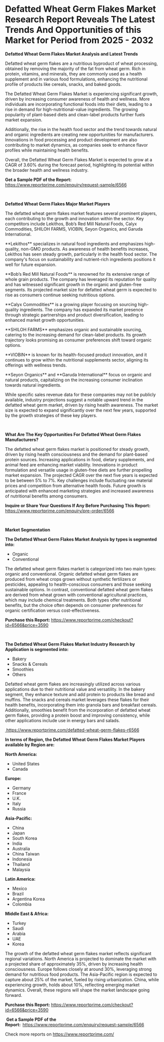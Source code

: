 <p><h1>Defatted Wheat Germ Flakes Market Research Report Reveals The Latest Trends And Opportunities of this Market for Period from 2025 - 2032</h1></p><p><strong>Defatted Wheat Germ Flakes Market Analysis and Latest Trends</strong></p>
<p><p>Defatted wheat germ flakes are a nutritious byproduct of wheat processing, obtained by removing the majority of the fat from wheat germ. Rich in protein, vitamins, and minerals, they are commonly used as a health supplement and in various food formulations, enhancing the nutritional profile of products like cereals, snacks, and baked goods.</p><p>The Defatted Wheat Germ Flakes Market is experiencing significant growth, driven by increasing consumer awareness of health and wellness. More individuals are incorporating functional foods into their diets, leading to a rise in demand for high-nutritional-value ingredients. The growing popularity of plant-based diets and clean-label products further fuels market expansion. </p><p>Additionally, the rise in the health food sector and the trend towards natural and organic ingredients are creating new opportunities for manufacturers. Innovations in food processing and product development are also contributing to market dynamics, as companies seek to enhance flavor profiles while maintaining health benefits. </p><p>Overall, the Defatted Wheat Germ Flakes Market is expected to grow at a CAGR of 3.60% during the forecast period, highlighting its potential within the broader health and wellness industry.</p></p>
<p><strong>Get a Sample PDF of the Report:&nbsp;</strong> <a href="https://www.reportprime.com/enquiry/request-sample/6566?utm_campaign=2239&utm_medium=2&utm_source=Github&utm_content=ia&utm_term=19032025&utm_id=defatted-wheat-germ-flakes">https://www.reportprime.com/enquiry/request-sample/6566</a></p>
<p>&nbsp;</p>
<p><strong>Defatted Wheat Germ Flakes Major Market Players</strong></p>
<p><p>The defatted wheat germ flakes market features several prominent players, each contributing to the growth and innovation within the sector. Key competitors include Lekithos, Bob’s Red Mill Natural Foods, Calyx Commodities, SHILOH FARMS, VIOBIN, Seyon Organics, and Garuda International.</p><p>**Lekithos** specializes in natural food ingredients and emphasizes high-quality, non-GMO products. As awareness of health benefits increases, Lekithos has seen steady growth, particularly in the health food sector. The company's focus on sustainability and nutrient-rich ingredients positions it well for future expansion.</p><p>**Bob’s Red Mill Natural Foods** is renowned for its extensive range of whole grain products. The company has leveraged its reputation for quality and has witnessed significant growth in the organic and gluten-free segments. Its projected market size for defatted wheat germ is expected to rise as consumers continue seeking nutritious options.</p><p>**Calyx Commodities** is a growing player focusing on sourcing high-quality ingredients. The company has expanded its market presence through strategic partnerships and product diversification, leading to enhanced market growth opportunities.</p><p>**SHILOH FARMS** emphasizes organic and sustainable sourcing, catering to the increasing demand for clean-label products. Its growth trajectory looks promising as consumer preferences shift toward organic options.</p><p>**VIOBIN** is known for its health-focused product innovation, and it continues to grow within the nutritional supplements sector, aligning its offerings with wellness trends.</p><p>**Seyon Organics** and **Garuda International** focus on organic and natural products, capitalizing on the increasing consumer inclination towards natural ingredients.</p><p>While specific sales revenue data for these companies may not be publicly available, industry projections suggest a notable upward trend in the defatted wheat germ market, driven by rising health awareness. The market size is expected to expand significantly over the next few years, supported by the growth strategies of these key players.</p></p>
<p>&nbsp;</p>
<p><strong>What Are The Key Opportunities For Defatted Wheat Germ Flakes Manufacturers?</strong></p>
<p><p>The defatted wheat germ flakes market is positioned for steady growth, driven by rising health consciousness and the demand for plant-based protein sources. Increasing applications in food, dietary supplements, and animal feed are enhancing market viability. Innovations in product formulation and versatile usage in gluten-free diets are further propelling market expansion. The projected CAGR over the next five years is expected to be between 5% to 7%. Key challenges include fluctuating raw material prices and competition from alternative health foods. Future growth is anticipated with enhanced marketing strategies and increased awareness of nutritional benefits among consumers.</p></p>
<p><strong>Inquire or Share Your Questions If Any Before Purchasing This Report:</strong> <a href="https://www.reportprime.com/enquiry/pre-order/6566?utm_campaign=2239&utm_medium=2&utm_source=Github&utm_content=ia&utm_term=19032025&utm_id=defatted-wheat-germ-flakes">https://www.reportprime.com/enquiry/pre-order/6566</a></p>
<p>&nbsp;</p>
<p><strong>Market Segmentation</strong></p>
<p><strong>The Defatted Wheat Germ Flakes Market Analysis by types is segmented into:</strong></p>
<p><ul><li>Organic</li><li>Conventional</li></ul></p>
<p><p>The defatted wheat germ flakes market is categorized into two main types: organic and conventional. Organic defatted wheat germ flakes are produced from wheat crops grown without synthetic fertilizers or pesticides, appealing to health-conscious consumers and those seeking sustainable options. In contrast, conventional defatted wheat germ flakes are derived from wheat grown with conventional agricultural practices, which may include chemical treatments. Both types offer nutritional benefits, but the choice often depends on consumer preferences for organic certification versus cost-effectiveness.</p></p>
<p><strong>Purchase this Report:&nbsp;</strong><a href="https://www.reportprime.com/checkout?id=6566&price=3590&utm_campaign=2239&utm_medium=2&utm_source=Github&utm_content=ia&utm_term=19032025&utm_id=defatted-wheat-germ-flakes">https://www.reportprime.com/checkout?id=6566&price=3590</a></p>
<p>&nbsp;</p>
<p><strong>The Defatted Wheat Germ Flakes Market Industry Research by Application is segmented into:</strong></p>
<p><ul><li>Bakery</li><li>Snacks & Cereals</li><li>Smoothies</li><li>Others</li></ul></p>
<p><p>Defatted wheat germ flakes are increasingly utilized across various applications due to their nutritional value and versatility. In the bakery segment, they enhance texture and add protein to products like bread and muffins. The snacks and cereals market leverages these flakes for their health benefits, incorporating them into granola bars and breakfast cereals. Additionally, smoothies benefit from the incorporation of defatted wheat germ flakes, providing a protein boost and improving consistency, while other applications include use in energy bars and salads.</p></p>
<p><a href="https://www.reportprime.com/defatted-wheat-germ-flakes-r6566?utm_campaign=2239&utm_medium=2&utm_source=Github&utm_content=ia&utm_term=19032025&utm_id=defatted-wheat-germ-flakes">&nbsp;https://www.reportprime.com/defatted-wheat-germ-flakes-r6566</a></p>
<p><strong>In terms of Region, the Defatted Wheat Germ Flakes Market Players available by Region are:</strong></p>
<p>
    <p> <strong> North America: </strong>
        <ul>
            <li>United States</li>
            <li>Canada</li>
        </ul>
        </p> 
    <p> <strong> Europe: </strong>
        <ul>
            <li>Germany</li>
            <li>France</li>
            <li>U.K.</li>
            <li>Italy</li>
            <li>Russia</li>
        </ul>
        </p> 
    <p> <strong> Asia-Pacific: </strong>
        <ul>
            <li>China</li>
            <li>Japan</li>
            <li>South Korea</li>
            <li>India</li>
            <li>Australia</li>
            <li>China Taiwan</li>
            <li>Indonesia</li>
            <li>Thailand</li>
            <li>Malaysia</li>
        </ul>
        </p> 
    <p> <strong> Latin America: </strong>
        <ul>
            <li>Mexico</li>
            <li>Brazil</li>
            <li>Argentina Korea</li>
            <li>Colombia</li>
        </ul>
        </p> 
    <p> <strong> Middle East & Africa: </strong>
        <ul>
            <li>Turkey</li>
            <li>Saudi</li>
            <li>Arabia</li>
            <li>UAE</li>
            <li>Korea</li>
        </ul>
    </p>
    </p>
<p><p>The growth of the defatted wheat germ flakes market reflects significant regional variations. North America is projected to dominate the market with a projected share of approximately 35%, driven by increasing health consciousness. Europe follows closely at around 30%, leveraging strong demand for nutritious food products. The Asia-Pacific region is expected to capture about 25% of the market, fueled by rising urbanization. China, while experiencing growth, holds about 10%, reflecting emerging market dynamics. Overall, these regions will shape the market landscape going forward.</p></p>
<p><strong>Purchase this Report: </strong><a href="https://www.reportprime.com/checkout?id=6566&price=3590&utm_campaign=2239&utm_medium=2&utm_source=Github&utm_content=ia&utm_term=19032025&utm_id=defatted-wheat-germ-flakes">https://www.reportprime.com/checkout?id=6566&price=3590</a></p>
<p>&nbsp;<strong>Get a Sample PDF of the Report:&nbsp;&nbsp;</strong><a href="https://www.reportprime.com/enquiry/request-sample/6566?utm_campaign=2239&utm_medium=2&utm_source=Github&utm_content=ia&utm_term=19032025&utm_id=defatted-wheat-germ-flakes">https://www.reportprime.com/enquiry/request-sample/6566</a></p>
<p><strong></strong></p>
<p>Check more reports on <a href="https://www.reportprime.com/?utm_campaign=2239&utm_medium=2&utm_source=Github&utm_content=ia&utm_term=19032025&utm_id=defatted-wheat-germ-flakes">https://www.reportprime.com/</a></p>